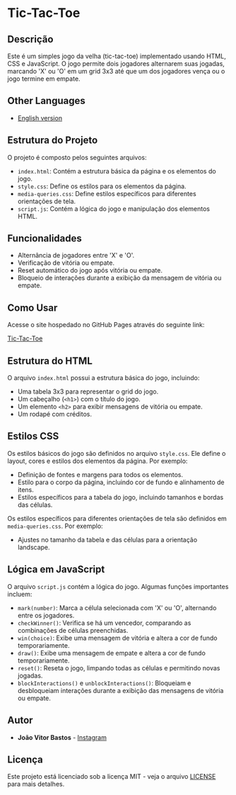 # Tic-Tac-Toe

## Descrição

Este é um simples jogo da velha (tic-tac-toe) implementado usando HTML, CSS e JavaScript. O jogo permite dois jogadores alternarem suas jogadas, marcando 'X' ou 'O' em um grid 3x3 até que um dos jogadores vença ou o jogo termine em empate.

## Other Languages

- [English version](README.md)

## Estrutura do Projeto

O projeto é composto pelos seguintes arquivos:

- `index.html`: Contém a estrutura básica da página e os elementos do jogo.
- `style.css`: Define os estilos para os elementos da página.
- `media-queries.css`: Define estilos específicos para diferentes orientações de tela.
- `script.js`: Contém a lógica do jogo e manipulação dos elementos HTML.

## Funcionalidades

- Alternância de jogadores entre 'X' e 'O'.
- Verificação de vitória ou empate.
- Reset automático do jogo após vitória ou empate.
- Bloqueio de interações durante a exibição da mensagem de vitória ou empate.

## Como Usar

Acesse o site hospedado no GitHub Pages através do seguinte link:

[Tic-Tac-Toe](https://bastosjoaovitor.github.io/Tic-Tac-Toe/Pages/game.html)

## Estrutura do HTML

O arquivo `index.html` possui a estrutura básica do jogo, incluindo:
- Uma tabela 3x3 para representar o grid do jogo.
- Um cabeçalho (`<h1>`) com o título do jogo.
- Um elemento `<h2>` para exibir mensagens de vitória ou empate.
- Um rodapé com créditos.

## Estilos CSS

Os estilos básicos do jogo são definidos no arquivo `style.css`. Ele define o layout, cores e estilos dos elementos da página. Por exemplo:
- Definição de fontes e margens para todos os elementos.
- Estilo para o corpo da página, incluindo cor de fundo e alinhamento de itens.
- Estilos específicos para a tabela do jogo, incluindo tamanhos e bordas das células.

Os estilos específicos para diferentes orientações de tela são definidos em `media-queries.css`. Por exemplo:
- Ajustes no tamanho da tabela e das células para a orientação landscape.

## Lógica em JavaScript

O arquivo `script.js` contém a lógica do jogo. Algumas funções importantes incluem:

- `mark(number)`: Marca a célula selecionada com 'X' ou 'O', alternando entre os jogadores.
- `checkWinner()`: Verifica se há um vencedor, comparando as combinações de células preenchidas.
- `win(choice)`: Exibe uma mensagem de vitória e altera a cor de fundo temporariamente.
- `draw()`: Exibe uma mensagem de empate e altera a cor de fundo temporariamente.
- `reset()`: Reseta o jogo, limpando todas as células e permitindo novas jogadas.
- `blockInteractions()` e `unblockInteractions()`: Bloqueiam e desbloqueiam interações durante a exibição das mensagens de vitória ou empate.

## Autor

- **João Vitor Bastos** - [Instagram](https://www.instagram.com/bastosjzz/)

## Licença

Este projeto está licenciado sob a licença MIT - veja o arquivo [LICENSE](LICENSE) para mais detalhes.